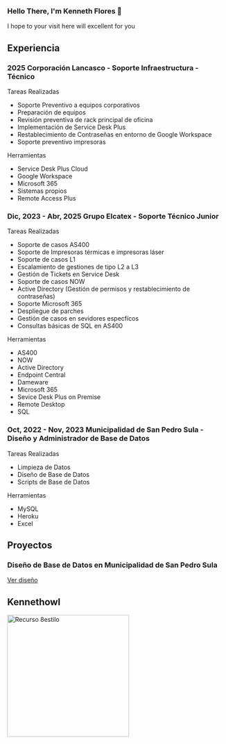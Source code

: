 ### Hello There, I'm Kenneth Flores 👋

I hope to your visit here will excellent for you

## Experiencia

### 2025 Corporación Lancasco - Soporte Infraestructura - Técnico

Tareas Realizadas

* Soporte Preventivo a equipos corporativos
* Preparación de equipos
* Revisión preventiva de rack principal de oficina
* Implementación de Service Desk Plus
* Restablecimiento de Contraseñas en entorno de Google Workspace
* Soporte preventivo impresoras

Herramientas

* Service Desk Plus Cloud
* Google Workspace
* Microsoft 365
* Sistemas propios
* Remote Access Plus

### Dic, 2023 - Abr, 2025 Grupo Elcatex - Soporte Técnico Junior

Tareas Realizadas

* Soporte de casos AS400
* Soporte de Impresoras térmicas e impresoras láser
* Soporte de casos L1
* Escalamiento de gestiones de tipo L2 a L3
* Gestión de Tickets en Service Desk
* Soporte de casos NOW
* Active Directory (Gestión de permisos y restablecimiento de contraseñas)
* Soporte Microsoft 365
* Despliegue de parches
* Gestión de casos en sevidores especfícos
* Consultas básicas de SQL en AS400

Herramientas

* AS400
* NOW
* Active Directory
* Endpoint Central
* Dameware
* Microsoft 365
* Sevice Desk Plus on Premise
* Remote Desktop
* SQL

### Oct, 2022 - Nov, 2023 Municipalidad de San Pedro Sula - Diseño y Administrador de Base de Datos

Tareas Realizadas

* Limpieza de Datos
* Diseño de Base de Datos
* Scripts de Base de Datos

Herramientas

* MySQL
* Heroku
* Excel

## Proyectos

### Diseño de Base de Datos en Municipalidad de San Pedro Sula

[Ver diseño](https://dbdiagram.io/d/C3I_PORTAL_ESTADISTICO-63fc396b296d97641d83e630)

## Kennethowl

<img width="281" alt="Recurso 8estilo" src="https://user-images.githubusercontent.com/71115590/175790996-d0864f1c-c610-4ef4-8a09-ccf826798a56.png">
